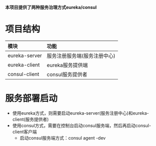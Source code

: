 **本项目提供了两种服务治理方式eureka/consul**
# 项目结构
|模块             |功能                               |
|:------          |:--------------------              |
|eureka-server    |服务注册服务端(服务注册中心)       |
|eureka-client    |eureka服务提供端                   |
|consul-client    |consul服务提供者                   |


# 服务部署启动
*  使用eureka方式，则需要启动eureka-server(服务注册中心)和eureka-client(服务提供者)
*  使用consul方式，需要在控制台启动consul服务端，然后再启动consul-client客户端
    * 启动consul服务端方式：consul agent -dev



